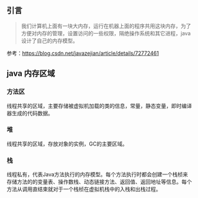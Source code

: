 ## 引言

> 我们计算机上面有一块大内存，运行在机器上面的程序共用这块内存，为了方便对内存的管理，设置访问的一些权限，隔绝操作系统和其它进程，java设计了自己的内存模型。

参考：https://blog.csdn.net/javazejian/article/details/72772461

## java 内存区域

### 方法区

线程共享的区域，主要存储被虚拟机加载的类的信息，常量，静态变量，即时编译器生成的代码数据。

### 堆

线程共享的区域，存放对象的实例，GC的主要区域。

### 栈

线程私有，代表Java方法执行的内存模型。每个方法执行时都会创建一个栈桢来存储方法的的变量表、操作数栈、动态链接方法、返回值、返回地址等信息。每个方法从调用直结束就对于一个栈桢在虚拟机栈中的入栈和出栈过程。



